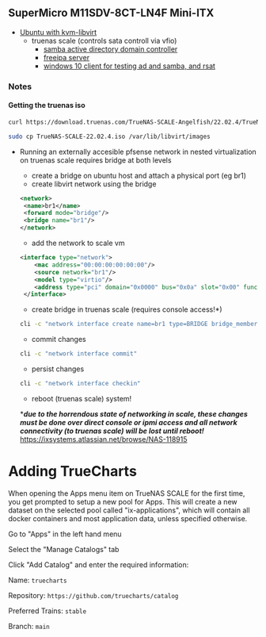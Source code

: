 ## SuperMicro M11SDV-8CT-LN4F Mini-ITX
- [Ubuntu with kvm-libvirt](https://github.com/inmanturbo/misc/tree/main/kvm-libvirt)
  - truenas scale (controls sata controll via vfio)
    - [samba active directory domain controller](https://github.com/inmanturbo/misc/tree/main/samba)
    - [freeipa server](https://github.com/inmanturbo/misc/tree/main/freeipa)
    - [windows 10 client for testing ad and samba, and rsat](https://github.com/inmanturbo/misc/blob/main/samba/clients.md)


### Notes

#### Getting the truenas iso
```bash
curl https://download.truenas.com/TrueNAS-SCALE-Angelfish/22.02.4/TrueNAS-SCALE-22.02.4.iso -o TrueNAS-SCALE-22.02.4.iso
```
```bash
sudo cp TrueNAS-SCALE-22.02.4.iso /var/lib/libvirt/images
```

- Running an externally accesible pfsense network in nested virtualization on truenas scale requires bridge at both levels
   - create a bridge on ubuntu host and attach a physical port (eg br1)
   - create libvirt network using the bridge
   ```xml
   <network>
    <name>br1</name>
    <forward mode="bridge"/>
    <bridge name="br1"/>
  </network>
  ```
  - add the network to scale vm
  ```xml
  <interface type="network">
      <mac address="00:00:00:00:00:00"/>
      <source network="br1"/>
      <model type="virtio"/>
      <address type="pci" domain="0x0000" bus="0x0a" slot="0x00" function="0x0"/>
   </interface>
   ```
   - create bridge in truenas scale (requires console access!*)
   ```bash
   cli -c "network interface create name=br1 type=BRIDGE bridge_members=enp2s0"
   ```
   - commit changes
  ```bash
  cli -c "network interface commit"
  ```
  - persist changes
  ```bash
  cli -c "network interface checkin"
  ```
  - reboot (truenas scale) system!
  
 
  
  ****due to the horrendous state of networking in scale, these changes must be done over direct console or ipmi access and all network connectivity (to truenas scale) will be lost until reboot!***
https://ixsystems.atlassian.net/browse/NAS-118915
  
# Adding TrueCharts
When opening the Apps menu item on TrueNAS SCALE for the first time, you get prompted to setup a new pool for Apps. This will create a new dataset on the selected pool called "ix-applications", which will contain all docker containers and most application data, unless specified otherwise.

Go to "Apps" in the left hand menu

Select the "Manage Catalogs" tab

Click "Add Catalog" and enter the required information:

Name: `truecharts`

Repository: `https://github.com/truecharts/catalog`

Preferred Trains: `stable`

Branch: `main`


 
